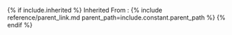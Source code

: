 {% if include.inherited %}
Inherited From
: {% include reference/parent_link.md parent_path=include.constant.parent_path %}
{% endif %}
